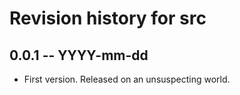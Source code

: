 # Revision history for src

## 0.0.1 -- YYYY-mm-dd

* First version. Released on an unsuspecting world.

